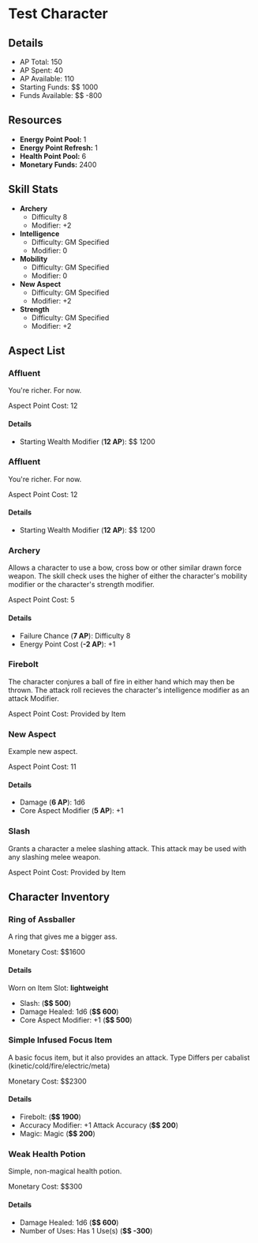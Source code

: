 # Test Character
## Details
* AP Total: 150
* AP Spent: 40
* AP Available: 110
* Starting Funds: $$ 1000
* Funds Available: $$ -800
## Resources
* **Energy Point Pool:** 1
* **Energy Point Refresh:** 1
* **Health Point Pool:** 6
* **Monetary Funds:** 2400
## Skill Stats
* **Archery**
	* Difficulty 8
	* Modifier: +2
* **Intelligence**
	* Difficulty: GM Specified
	* Modifier: 0
* **Mobility**
	* Difficulty: GM Specified
	* Modifier: 0
* **New Aspect**
	* Difficulty: GM Specified
	* Modifier: +2
* **Strength**
	* Difficulty: GM Specified
	* Modifier: +2
## Aspect List
### Affluent
You're richer. For now.


Aspect Point Cost: 12
#### Details
* Starting Wealth Modifier (**12 AP**): $$ 1200

### Affluent
You're richer. For now.


Aspect Point Cost: 12
#### Details
* Starting Wealth Modifier (**12 AP**): $$ 1200

### Archery
Allows a character to use a bow, cross bow or other similar drawn force weapon. The skill check uses the
higher of either the character's mobility modifier or the character's strength modifier.


Aspect Point Cost: 5
#### Details
* Failure Chance (**7 AP**): Difficulty 8
* Energy Point Cost (**-2 AP**): +1

### Firebolt
The character conjures a ball of fire in either hand which may then be thrown. The attack roll recieves
the character's intelligence modifier as an attack Modifier.


Aspect Point Cost: Provided by Item
### New Aspect
Example new aspect.

Aspect Point Cost: 11
#### Details
* Damage (**6 AP**): 1d6
* Core Aspect Modifier (**5 AP**): +1

### Slash
Grants a character a melee slashing attack. This attack may be used with any slashing melee weapon.


Aspect Point Cost: Provided by Item

## Character Inventory
### Ring of Assballer
A ring that gives me a bigger ass.

Monetary Cost: $$1600
#### Details
Worn on Item Slot: **lightweight**
* Slash:  (**$$ 500**)
* Damage Healed: 1d6 (**$$ 600**)
* Core Aspect Modifier: +1 (**$$ 500**)

### Simple Infused Focus Item
A basic focus item, but it also provides an attack. Type Differs per cabalist (kinetic/cold/fire/electric/meta)

Monetary Cost: $$2300
#### Details
* Firebolt:  (**$$ 1900**)
* Accuracy Modifier: +1 Attack Accuracy (**$$ 200**)
* Magic: Magic (**$$ 200**)

### Weak Health Potion
Simple, non-magical health potion.


Monetary Cost: $$300
#### Details
* Damage Healed: 1d6 (**$$ 600**)
* Number of Uses: Has 1 Use(s) (**$$ -300**)

